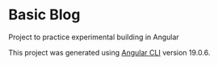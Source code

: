 # Basic Blog

Project to practice experimental building in Angular

This project was generated using [Angular CLI](https://github.com/angular/angular-cli) version 19.0.6.
